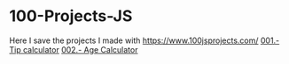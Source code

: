 # 100-Projects-JS

Here I save the projects I made with https://www.100jsprojects.com/
[001.- Tip calculator](https://jonathanmanzanodiaz.github.io/100-Projects-JS/Projects/001-tip-calculator/)
[002.- Age Calculator](https://jonathanmanzanodiaz.github.io/100-Projects-JS/Projects/002-age-calculator/)
